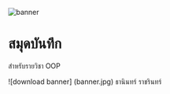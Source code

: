 ![banner](https://encrypted-tbn0.gstatic.com/images?q=tbn:ANd9GcTlfudctX7XshszKq6fJyzllwgH2M269x8lOA&usqp=CAU)
# สมุดบันทึก

สำหรับรายวิชา OOP

![download banner]
(banner.jpg)
ธานินทร์ ราชรินทร์ 

